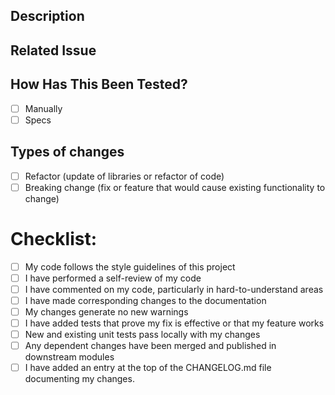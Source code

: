 ## Description
<!--- Describe your changes in detail -->

## Related Issue
<!--- Please link to the issue here: -->

## How Has This Been Tested?
<!--- Please mark what the type of tests that have been made is: -->
- [ ] Manually
- [ ] Specs

## Types of changes
<!--- Please select what the change is: -->
- [ ] Refactor (update of libraries or refactor of code)
- [ ] Breaking change (fix or feature that would cause existing functionality to change)

# Checklist:
<!--- Please mark all the checks done: -->
- [ ] My code follows the style guidelines of this project
- [ ] I have performed a self-review of my code
- [ ] I have commented on my code, particularly in hard-to-understand areas
- [ ] I have made corresponding changes to the documentation
- [ ] My changes generate no new warnings
- [ ] I have added tests that prove my fix is effective or that my feature works
- [ ] New and existing unit tests pass locally with my changes
- [ ] Any dependent changes have been merged and published in downstream modules
- [ ] I have added an entry at the top of the CHANGELOG.md file documenting my changes.
